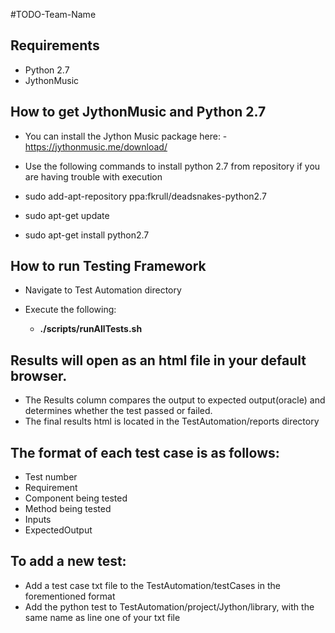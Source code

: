 #TODO-Team-Name
## Requirements
- Python 2.7
- JythonMusic

## How to get JythonMusic and Python 2.7

- You can install the Jython Music package here: -https://jythonmusic.me/download/

- Use the following commands to install python 2.7 from repository if you are having trouble with execution

-  sudo add-apt-repository ppa:fkrull/deadsnakes-python2.7
-  sudo apt-get update 
-  sudo apt-get install python2.7

## How to run Testing Framework
- Navigate to Test Automation directory
- Execute the following:

  * **./scripts/runAllTests.sh**

## Results will open as an html file in your default browser.
- The Results column compares the output to expected output(oracle) and determines whether the test passed or failed.
- The final results html is located in the TestAutomation/reports directory

## The format of each test case is as follows:

- Test number
- Requirement
- Component being tested
- Method being tested
- Inputs
- ExpectedOutput

## To add a new test:
- Add a test case txt file to the TestAutomation/testCases in the forementioned format
- Add the python test to TestAutomation/project/Jython/library, with the same name as line one of your txt file
